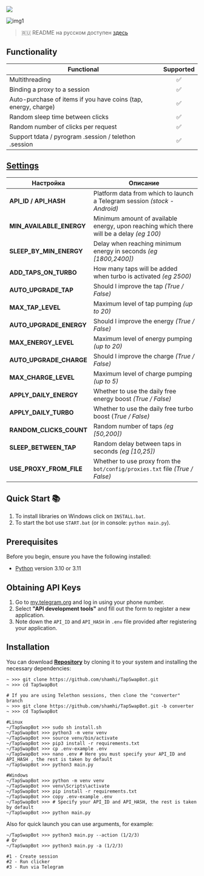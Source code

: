 [<img src="https://img.shields.io/badge/Telegram-%40Me-orange">](https://t.me/sho6ot)


![img1](.github/images/demo.png)

> 🇷🇺 README на русском доступен [здесь](README.md)

## Functionality
| Functional                                                     | Supported |
|----------------------------------------------------------------|:---------:|
| Multithreading                                                 |     ✅     |
| Binding a proxy to a session                                   |     ✅     |
| Auto-purchase of items if you have coins (tap, energy, charge) |     ✅     |
| Random sleep time between clicks                               |     ✅     |
| Random number of clicks per request                            |     ✅     |
| Support tdata / pyrogram .session / telethon .session          |     ✅     |

## [Settings](https://github.com/shamhi/TapSwapBot/blob/main/.env-example)
| Настройка                | Описание                                                                                 |
|--------------------------|------------------------------------------------------------------------------------------|
| **API_ID / API_HASH**    | Platform data from which to launch a Telegram session _(stock - Android)_                |
| **MIN_AVAILABLE_ENERGY** | Minimum amount of available energy, upon reaching which there will be a delay _(eg 100)_ |
| **SLEEP_BY_MIN_ENERGY**  | Delay when reaching minimum energy in seconds _(eg [1800,2400])_                         |
| **ADD_TAPS_ON_TURBO**    | How many taps will be added when turbo is activated _(eg 2500)_                          |
| **AUTO_UPGRADE_TAP**     | Should I improve the tap _(True / False)_                                                |
| **MAX_TAP_LEVEL**        | Maximum level of tap pumping _(up to 20)_                                                |
| **AUTO_UPGRADE_ENERGY**  | Should I improve the energy _(True / False)_                                             |
| **MAX_ENERGY_LEVEL**     | Maximum level of energy pumping _(up to 20)_                                             |
| **AUTO_UPGRADE_CHARGE**  | Should I improve the charge _(True / False)_                                             |
| **MAX_CHARGE_LEVEL**     | Maximum level of charge pumping _(up to 5)_                                              |
| **APPLY_DAILY_ENERGY**   | Whether to use the daily free energy boost _(True / False)_                              |
| **APPLY_DAILY_TURBO**    | Whether to use the daily free turbo boost (_True / False)_                               |
| **RANDOM_CLICKS_COUNT**  | Random number of taps _(eg [50,200])_                                                    |
| **SLEEP_BETWEEN_TAP**    | Random delay between taps in seconds _(eg [10,25])_                                      |
| **USE_PROXY_FROM_FILE**  | Whether to use proxy from the `bot/config/proxies.txt` file _(True / False)_             |

## Quick Start 📚
1. To install libraries on Windows click on `INSTALL.bat`.
2. To start the bot use `START.bat` (or in console: `python main.py`).

## Prerequisites
Before you begin, ensure you have the following installed:
- [Python](https://www.python.org/downloads/) version 3.10 or 3.11

## Obtaining API Keys
1. Go to [my.telegram.org](https://my.telegram.org) and log in using your phone number.
2. Select **"API development tools"** and fill out the form to register a new application.
3. Note down the `API_ID` and `API_HASH` in `.env` file provided after registering your application.

## Installation
You can download [**Repository**](https://github.com/shamhi/TapSwapBot) by cloning it to your system and installing the necessary dependencies:
```shell
~ >>> git clone https://github.com/shamhi/TapSwapBot.git
~ >>> cd TapSwapBot

# If you are using Telethon sessions, then clone the "converter" branch
~ >>> git clone https://github.com/shamhi/TapSwapBot.git -b converter
~ >>> cd TapSwapBot

#Linux
~/TapSwapBot >>> sudo sh install.sh
~/TapSwapBot >>> python3 -m venv venv
~/TapSwapBot >>> source venv/bin/activate
~/TapSwapBot >>> pip3 install -r requirements.txt
~/TapSwapBot >>> cp .env-example .env
~/TapSwapBot >>> nano .env # Here you must specify your API_ID and API_HASH , the rest is taken by default
~/TapSwapBot >>> python3 main.py

#Windows
~/TapSwapBot >>> python -m venv venv
~/TapSwapBot >>> venv\Scripts\activate
~/TapSwapBot >>> pip install -r requirements.txt
~/TapSwapBot >>> copy .env-example .env
~/TapSwapBot >>> # Specify your API_ID and API_HASH, the rest is taken by default
~/TapSwapBot >>> python main.py
```

Also for quick launch you can use arguments, for example:
```shell
~/TapSwapBot >>> python3 main.py --action (1/2/3)
# Or
~/TapSwapBot >>> python3 main.py -a (1/2/3)

#1 - Create session
#2 - Run clicker
#3 - Run via Telegram
```
